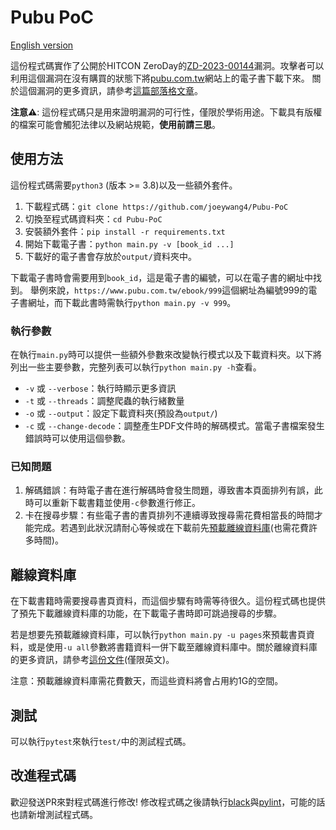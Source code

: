 # Pubu PoC

[English version](README.md)

這份程式碼實作了公開於HITCON ZeroDay的[ZD-2023-00144](https://zeroday.hitcon.org/vulnerability/ZD-2023-00144)漏洞。攻擊者可以利用這個漏洞在沒有購買的狀態下將[pubu.com.tw](https://www.pubu.com.tw/)網站上的電子書下載下來。
關於這個漏洞的更多資訊，請參考[這篇部落格文章](https://joeywang.tw/zh-TW/blog/pubu-vulnerability/)。

**注意⚠️**: 這份程式碼只是用來證明漏洞的可行性，僅限於學術用途。下載具有版權的檔案可能會觸犯法律以及網站規範，**使用前請三思**。

## 使用方法

這份程式碼需要`python3` (版本 >= 3.8)以及一些額外套件。

1. 下載程式碼：`git clone https://github.com/joeywang4/Pubu-PoC`
2. 切換至程式碼資料夾：`cd Pubu-PoC`
3. 安裝額外套件：`pip install -r requirements.txt`
4. 開始下載電子書：`python main.py -v [book_id ...]`
5. 下載好的電子書會存放於`output/`資料夾中。

下載電子書時會需要用到`book_id`，這是電子書的編號，可以在電子書的網址中找到。
舉例來說，`https://www.pubu.com.tw/ebook/999`這個網址為編號999的電子書網址，而下載此書時需執行`python main.py -v 999`。

### 執行參數

在執行`main.py`時可以提供一些額外參數來改變執行模式以及下載資料夾。以下將列出一些主要參數，完整列表可以執行`python main.py -h`查看。

- `-v` 或 `--verbose`：執行時顯示更多資訊
- `-t` 或 `--threads`：調整爬蟲的執行緒數量
- `-o` 或 `--output`：設定下載資料夾(預設為`output/`)
- `-c` 或 `--change-decode`：調整產生PDF文件時的解碼模式。當電子書檔案發生錯誤時可以使用這個參數。

### 已知問題

1. 解碼錯誤：有時電子書在進行解碼時會發生問題，導致書本頁面排列有誤，此時可以重新下載書籍並使用`-c`參數進行修正。
2. 卡在搜尋步驟：有些電子書的書頁排列不連續導致搜尋需花費相當長的時間才能完成。若遇到此狀況請耐心等候或在下載前先[預載離線資料庫](#%E9%9B%A2%E7%B7%9A%E8%B3%87%E6%96%99%E5%BA%AB)(也需花費許多時間)。

## 離線資料庫

在下載書籍時需要搜尋書頁資料，而這個步驟有時需等待很久。這份程式碼也提供了預先下載離線資料庫的功能，在下載電子書時即可跳過搜尋的步驟。

若是想要先預載離線資料庫，可以執行`python main.py -u pages`來預載書頁資料，或是使用`-u all`參數將書籍資料一併下載至離線資料庫中。關於離線資料庫的更多資訊，請參考[這份文件](database.md)(僅限英文)。 

注意：預載離線資料庫需花費數天，而這些資料將會占用約1G的空間。

## 測試

可以執行`pytest`來執行`test/`中的測試程式碼。

## 改進程式碼

歡迎發送PR來對程式碼進行修改!
修改程式碼之後請執行[black](https://github.com/psf/black)與[pylint](https://www.pylint.org/)，可能的話也請新增測試程式碼。

